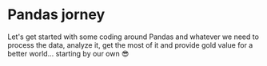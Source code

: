 # Pandas jorney

Let's get started with some coding around Pandas and whatever we need to process the data, analyze it, get the most of it and provide gold value for a better world... starting by our own :sunglasses: